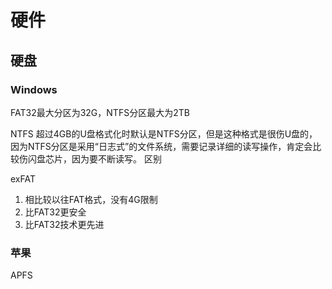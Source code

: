 
# 硬件

## 硬盘

### Windows

FAT32最大分区为32G，NTFS分区最大为2TB

NTFS
超过4GB的U盘格式化时默认是NTFS分区，但是这种格式是很伤U盘的，因为NTFS分区是采用“日志式”的文件系统，需要记录详细的读写操作，肯定会比较伤闪盘芯片，因为要不断读写。
区别

exFAT
1. 相比较以往FAT格式，没有4G限制
2.  比FAT32更安全
3. 比FAT32技术更先进

### 苹果

APFS
